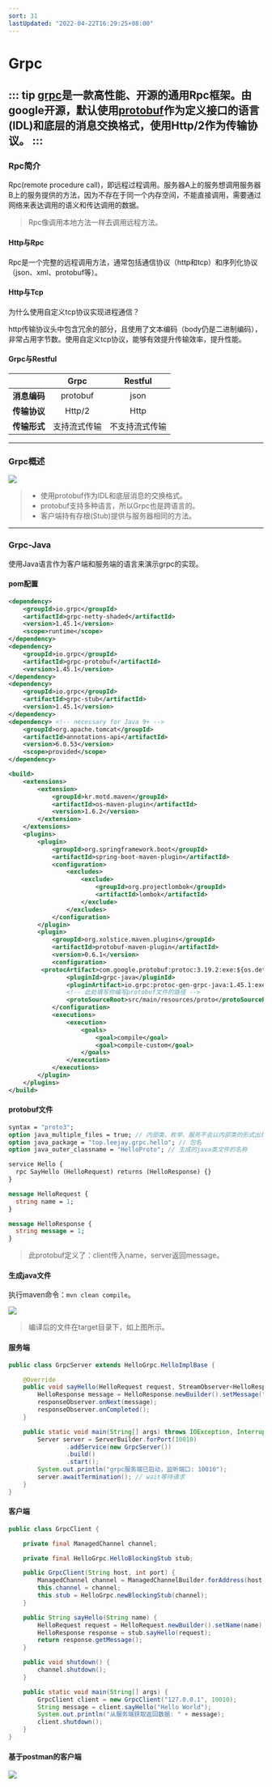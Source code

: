 ```yaml
---
sort: 31
lastUpdated: "2022-04-22T16:29:25+08:00"
---
```

# Grpc
::: tip
<a href="https://grpc.io/">grpc</a>是一款高性能、开源的通用Rpc框架。由google开源，默认使用<a href="https://github.com/protocolbuffers/protobuf">protobuf</a>作为定义接口的语言(IDL)和底层的消息交换格式，使用Http/2作为传输协议。
:::
---

### Rpc简介

Rpc(remote procedure call)，即远程过程调用。服务器A上的服务想调用服务器B上的服务提供的方法，因为不存在于同一个内存空间，不能直接调用，需要通过网络来表达调用的语义和传达调用的数据。

> Rpc像调用本地方法一样去调用远程方法。

#### Http与Rpc

Rpc是一个完整的远程调用方法，通常包括通信协议（http和tcp）和序列化协议（json、xml、protobuf等）。

#### Http与Tcp

为什么使用自定义tcp协议实现进程通信？

http传输协议头中包含冗余的部分，且使用了文本编码（body仍是二进制编码），非常占用字节数。使用自定义tcp协议，能够有效提升传输效率，提升性能。

#### Grpc与Restful

|              |     Grpc     |    Restful     |
| :----------: | :----------: | :------------: |
| **消息编码** |   protobuf   |      json      |
| **传输协议** |    Http/2    |      Http      |
| **传输形式** | 支持流式传输 | 不支持流式传输 |

---

### Grpc概述

![](https://grpc.io/img/landing-2.svg)

> - 使用protobuf作为IDL和底层消息的交换格式。
> - protobuf支持多种语言，所以Grpc也是跨语言的。
> - 客户端持有存根(Stub)提供与服务器相同的方法。

---

### Grpc-Java

使用Java语言作为客户端和服务端的语言来演示grpc的实现。

#### pom配置

```xml
<dependency>
    <groupId>io.grpc</groupId>
    <artifactId>grpc-netty-shaded</artifactId>
    <version>1.45.1</version>
    <scope>runtime</scope>
</dependency>
<dependency>
    <groupId>io.grpc</groupId>
    <artifactId>grpc-protobuf</artifactId>
    <version>1.45.1</version>
</dependency>
<dependency>
    <groupId>io.grpc</groupId>
    <artifactId>grpc-stub</artifactId>
    <version>1.45.1</version>
</dependency>
<dependency> <!-- necessary for Java 9+ -->
    <groupId>org.apache.tomcat</groupId>
    <artifactId>annotations-api</artifactId>
    <version>6.0.53</version>
    <scope>provided</scope>
</dependency>

<build>
    <extensions>
        <extension>
            <groupId>kr.motd.maven</groupId>
            <artifactId>os-maven-plugin</artifactId>
            <version>1.6.2</version>
        </extension>
    </extensions>
    <plugins>
        <plugin>
            <groupId>org.springframework.boot</groupId>
            <artifactId>spring-boot-maven-plugin</artifactId>
            <configuration>
                <excludes>
                    <exclude>
                        <groupId>org.projectlombok</groupId>
                        <artifactId>lombok</artifactId>
                    </exclude>
                </excludes>
            </configuration>
        </plugin>
        <plugin>
            <groupId>org.xolstice.maven.plugins</groupId>
            <artifactId>protobuf-maven-plugin</artifactId>
            <version>0.6.1</version>
            <configuration>
         <protocArtifact>com.google.protobuf:protoc:3.19.2:exe:${os.detected.classifier}</protocArtifact>
                <pluginId>grpc-java</pluginId>
                <pluginArtifact>io.grpc:protoc-gen-grpc-java:1.45.1:exe:${os.detected.classifier}</pluginArtifact>
                <!-- 此处填写你编写protobuf文件的路径 -->
                <protoSourceRoot>src/main/resources/proto</protoSourceRoot>
            </configuration>
            <executions>
                <execution>
                    <goals>
                        <goal>compile</goal>
                        <goal>compile-custom</goal>
                    </goals>
                </execution>
            </executions>
        </plugin>
    </plugins>
</build>
```



#### protobuf文件

```proto buff
syntax = "proto3";
option java_multiple_files = true; // 内部类、枚举、服务不会以内部类的形式出现
option java_package = "top.leejay.grpc.hello"; // 包名
option java_outer_classname = "HelloProto"; // 生成的java类文件的名称

service Hello {
  rpc SayHello (HelloRequest) returns (HelloResponse) {}
}

message HelloRequest {
  string name = 1;
}

message HelloResponse {
  string message = 1;
}
```

> 此protobuf定义了：client传入name，server返回message。

#### 生成java文件

执行maven命令：`mvn clean compile`。

![](https://fno.leejay.top:9000/images/2025/01/21/6500b98f-c93d-49b6-ba6e-b5782c89ce7d.png)

> 编译后的文件在target目录下，如上图所示。

#### 服务端

```java
public class GrpcServer extends HelloGrpc.HelloImplBase {

    @Override
    public void sayHello(HelloRequest request, StreamObserver<HelloResponse> responseObserver) {
        HelloResponse message = HelloResponse.newBuilder().setMessage("你发送的信息是: " + request.getName()).build();
        responseObserver.onNext(message);
        responseObserver.onCompleted();
    }

    public static void main(String[] args) throws IOException, InterruptedException {
        Server server = ServerBuilder.forPort(10010)
                .addService(new GrpcServer())
                .build()
                .start();
        System.out.println("grpc服务端已启动，监听端口: 10010");
        server.awaitTermination(); // wait等待请求
    }
}
```

#### 客户端

```java
public class GrpcClient {

    private final ManagedChannel channel;

    private final HelloGrpc.HelloBlockingStub stub;

    public GrpcClient(String host, int port) {
        ManagedChannel channel = ManagedChannelBuilder.forAddress(host, port).usePlaintext().build();
        this.channel = channel;
        this.stub = HelloGrpc.newBlockingStub(channel);
    }

    public String sayHello(String name) {
        HelloRequest request = HelloRequest.newBuilder().setName(name).build();
        HelloResponse response = stub.sayHello(request);
        return response.getMessage();
    }

    public void shutdown() {
        channel.shutdown();
    }

    public static void main(String[] args) {
        GrpcClient client = new GrpcClient("127.0.0.1", 10010);
        String message = client.sayHello("Hello World");
        System.out.println("从服务端获取返回数据: " + message);
        client.shutdown();
    }
}
```

#### 基于postman的客户端

![](https://fno.leejay.top:9000/images/2025/01/21/0476fe77-c51c-44e5-9acb-de680314b5c0.png)

